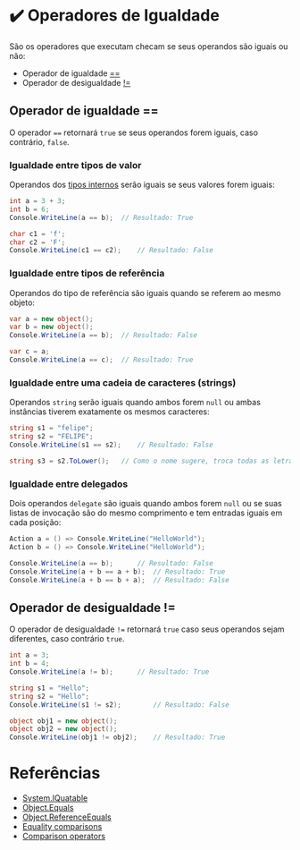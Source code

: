 # ✔️ Operadores de Igualdade

São os operadores que executam checam se seus operandos são iguais ou não:

* Operador de igualdade [==](https://github.com/Pampa-Devs/4starters/blob/master/Fundamentals/csharp/equality-operators.md#operador-de-igualdade-)
* Operador de desigualdade [!=](https://github.com/Pampa-Devs/4starters/blob/master/Fundamentals/csharp/equality-operators.md#operador-de-desigualdade-)

## Operador de igualdade ==

O operador `==` retornará `true` se seus operandos forem iguais, caso contrário, `false`.

### Igualdade entre tipos de valor

Operandos dos [tipos internos](https://docs.microsoft.com/en-us/dotnet/csharp/language-reference/builtin-types/value-types#built-in-value-types) serão iguais se seus valores forem iguais:
```C#
int a = 3 + 3;
int b = 6;
Console.WriteLine(a == b);	// Resultado: True

char c1 = 'f';
char c2 = 'F';
Console.WriteLine(c1 == c2);	// Resultado: False
```

### Igualdade entre tipos de referência

Operandos do tipo de referência são iguais quando se referem ao mesmo objeto:
```C#
var a = new object();
var b = new object();
Console.WriteLine(a == b);	// Resultado: False

var c = a;
Console.WriteLine(a == c);	// Resultado: True
```

### Igualdade entre uma cadeia de caracteres (strings)

Operandos `string` serão iguais quando ambos forem `null` ou ambas instâncias tiverem exatamente os mesmos caracteres:
```C#
string s1 = "felipe";
string s2 = "FELIPE";
Console.WriteLine(s1 == s2);	// Resultado: False

string s3 = s2.ToLower();	// Como o nome sugere, troca todas as letras maiusculas por letras minusculas.
```

### Igualdade entre delegados

Dois operandos `delegate` são iguais quando ambos forem `null` ou se suas listas de invocação são do mesmo comprimento e tem entradas iguais em cada posição:
```C#
Action a = () => Console.WriteLine("HelloWorld");
Action b = () => Console.WriteLine("HelloWorld");

Console.WriteLine(a == b);		// Resultado: False
Console.WriteLine(a + b == a + b);	// Resultado: True
Console.WriteLine(a + b == b + a);	// Resultado: False
```

## Operador de desigualdade !=

O operador de desigualdade `!=` retornará `true` caso seus operandos sejam diferentes, caso contrário `true`. 

```C#
int a = 3;
int b = 4;
Console.WriteLine(a != b);		// Resultado: True

string s1 = "Hello";
string s2 = "Hello";
Console.WriteLine(s1 != s2);		// Resultado: False

object obj1 = new object();
object obj2 = new object();
Console.WriteLine(obj1 != obj2);	// Resultado: True
```

# Referências

* [System.IQuatable<T>](https://docs.microsoft.com/en-us/dotnet/api/system.iequatable-1?view=netcore-3.1)
* [Object.Equals](https://docs.microsoft.com/en-us/dotnet/api/system.object.equals?view=netcore-3.1)
* [Object.ReferenceEquals](https://docs.microsoft.com/en-us/dotnet/api/system.object.referenceequals?view=netcore-3.1)
* [Equality comparisons](https://docs.microsoft.com/en-us/dotnet/csharp/programming-guide/statements-expressions-operators/equality-comparisons)
* [Comparison operators](https://docs.microsoft.com/en-us/dotnet/csharp/language-reference/operators/comparison-operators)